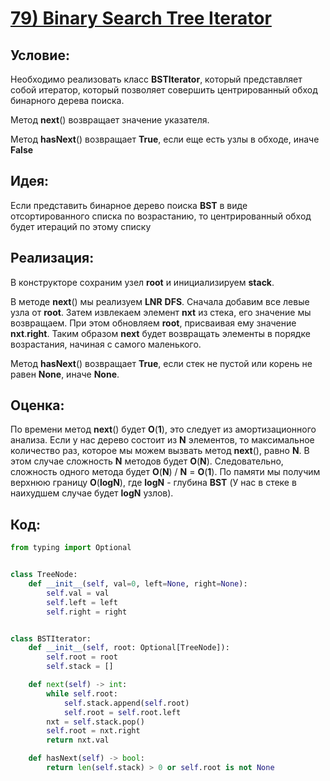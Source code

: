 # [**79) Binary Search Tree Iterator**](https://leetcode.com/problems/binary-search-tree-iterator/description/)

## **Условие:**

Необходимо реализовать класс **BSTIterator**, который представляет собой итератор, который позволяет совершить центрированный обход бинарного дерева поиска.

Метод **next**() возвращает значение указателя.

Метод **hasNext**() возвращает **True**, если еще есть узлы в обходе, иначе **False**

## **Идея:**

Если представить бинарное дерево поиска **BST** в виде отсортированного списка по возрастанию, то центрированный обход будет итераций по этому списку

## **Реализация:**

В конструкторе сохраним узел **root** и инициализируем **stack**.

В методе **next**() мы реализуем **LNR** **DFS**. Сначала добавим все левые узла от **root**. Затем извлекаем элемент **nxt** из стека, его значение мы возвращаем. При этом обновляем **root**, присваивая ему значение **nxt**.**right**. Таким образом **next** будет возвращать элементы в порядке возрастания, начиная с самого маленького.

Метод **hasNext**() возвращает **True**, если стек не пустой или корень не равен **None**, иначе **None**.



## **Оценка:**

По времени метод **next**() будет **O**(**1**), это следует из амортизационного анализа. Если у нас дерево состоит из **N** элементов, то максимальное количество раз, которое мы можем вызвать метод **next**(), равно **N**. В этом случае сложность **N** методов будет **O**(**N**). Следовательно, сложность одного метода будет **O**(**N**) / **N** = **O**(**1**). По памяти мы получим верхнюю границу **O**(**logN**), где **logN** - глубина **BST** (У нас в стеке в наихудшем случае будет **logN** узлов).

## Код:
```python
from typing import Optional


class TreeNode:
    def __init__(self, val=0, left=None, right=None):
        self.val = val
        self.left = left
        self.right = right


class BSTIterator:
    def __init__(self, root: Optional[TreeNode]):
        self.root = root
        self.stack = []

    def next(self) -> int:
        while self.root:
            self.stack.append(self.root)
            self.root = self.root.left
        nxt = self.stack.pop()
        self.root = nxt.right
        return nxt.val

    def hasNext(self) -> bool:
        return len(self.stack) > 0 or self.root is not None

```

